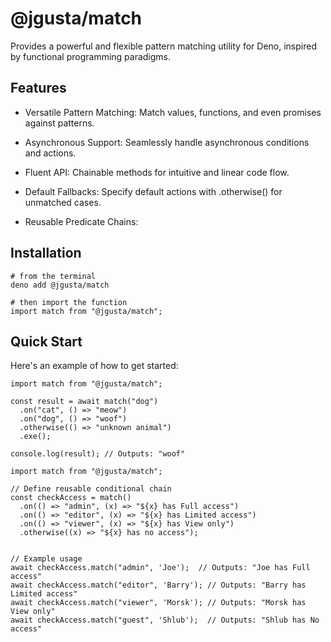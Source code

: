 # @jgusta/match

Provides a powerful and flexible pattern matching utility for Deno, inspired by functional programming paradigms.

## Features

- Versatile Pattern Matching: Match values, functions, and even promises against patterns.

- Asynchronous Support: Seamlessly handle asynchronous conditions and actions.

- Fluent API: Chainable methods for intuitive and linear code flow.

- Default Fallbacks: Specify default actions with .otherwise() for unmatched cases.

- Reusable Predicate Chains: 

## Installation

```
# from the terminal
deno add @jgusta/match

# then import the function
import match from "@jgusta/match";
```

## Quick Start

Here's an example of how to get started:

```
import match from "@jgusta/match";

const result = await match("dog")
  .on("cat", () => "meow")
  .on("dog", () => "woof")
  .otherwise(() => "unknown animal")
  .exe();

console.log(result); // Outputs: "woof"
```


```
import match from "@jgusta/match";

// Define reusable conditional chain
const checkAccess = match()
  .on(() => "admin", (x) => "${x} has Full access")
  .on(() => "editor", (x) => "${x} has Limited access")
  .on(() => "viewer", (x) => "${x} has View only")
  .otherwise((x) => "${x} has no access");


// Example usage
await checkAccess.match("admin", 'Joe');  // Outputs: "Joe has Full access"
await checkAccess.match("editor", 'Barry'); // Outputs: "Barry has Limited access"
await checkAccess.match("viewer", 'Morsk'); // Outputs: "Morsk has View only"
await checkAccess.match("guest", 'Shlub');  // Outputs: "Shlub has No access"
```
